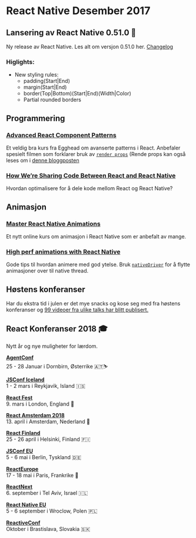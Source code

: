 # React Native Desember 2017


## Lansering av React Native 0.51.0 🎉
Ny release av React Native. Les alt om versjon 0.51.0 her. [Changelog](https://github.com/facebook/react-native/releases/tag/v0.51.0)

### Higlights:
- New styling rules:
  - padding(Start|End)
  - margin(Start|End)
  - border(Top|Bottom)(Start|End)(Width|Color)
  - Partial rounded borders


## Programmering

### [Advanced React Component Patterns](https://egghead.io/courses/advanced-react-component-patterns)
Et veldig bra kurs fra Egghead om avanserte patterns i React. Anbefaler spesielt filmen som forklarer bruk av [`render props`](https://egghead.io/lessons/react-use-render-props-with-react) (Rende props kan også leses om i [denne bloggposten](https://cdb.reacttraining.com/use-a-render-prop-50de598f11ce)

### [How We’re Sharing Code Between React and React Native](https://blog.smartive.ch/how-were-sharing-code-between-react-and-react-native-607cdd1f5247)
Hvordan optimalisere for å dele kode mellom React og React Native?

## Animasjon 
### [Master React Native Animations](https://reactnativeanimations.com/)
Et nytt online kurs om animasjon i React Native som er anbefalt av mange. 

### [High perf animations with React Native](https://medium.com/@antoinehanriat/tips-for-high-perf-animations-with-react-native-scroll-based-animations-d0c895d1835b)
Gode tips til hvordan animere med god ytelse. Bruk [`nativeDriver`](https://facebook.github.io/react-native/blog/2017/02/14/using-native-driver-for-animated.html) for å flytte animasjoner over til native thread.

## Høstens konferanser
Har du ekstra tid i julen er det mye snacks og kose seg med fra høstens konferanser og [99 videoer fra ulike talks har blitt publisert.](http://meetupfeed.com/the-latest-react-and-react-native-conferences-on-99-videos-react-talks-digest-q3-2017/)


## React Konferanser 2018 🎓
Nytt år og nye muligheter for lærdom.

**[AgentConf](https://2018.jsconf.is/)**  
25 - 28 Januar i Dornbirn, Østerrike 🇦🇹⛷

**[JSConf Iceland](https://reactfest.com/)**  
1 - 2 mars i Reykjavik, Island 🇮🇸

**[React Fest](https://reactfest.com/)**  
9. mars i London, England 💂

**[React Amsterdam 2018](https://react.amsterdam/)**  
13. april i Amsterdam, Nederland 🌹

**[React Finland](https://react-finland.fi/)**  
25 - 26 april i Helsinki, Finland 🇫🇮

**[JSConf EU](https://2017.jsconf.eu/)**  
5 - 6 mai i Berlin, Tyskland 🇩🇪

**[ReactEurope](https://www.react-europe.org/)**  
17 - 18 mai i Paris, Frankrike 🥖

**[ReactNext](https://react-next.com/)**  
6. september i Tel Aviv, Israel 🇮🇱

**[React Native EU](https://react-native.eu/)**  
5 - 6 september i Wroclow, Polen 🇵🇱

**[ReactiveConf](https://reactiveconf.com/)**  
Oktober i Brastislava, Slovakia 🇸🇰







